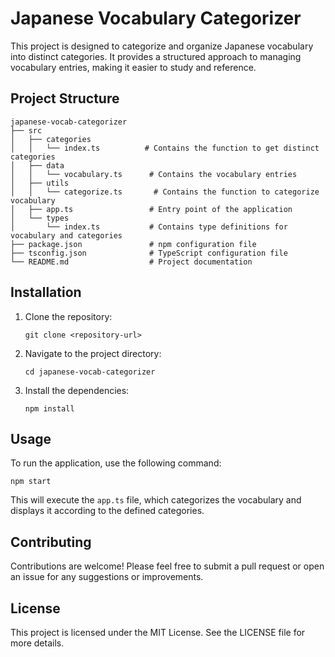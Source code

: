 # Japanese Vocabulary Categorizer

This project is designed to categorize and organize Japanese vocabulary into distinct categories. It provides a structured approach to managing vocabulary entries, making it easier to study and reference.

## Project Structure

```
japanese-vocab-categorizer
├── src
│   ├── categories
│   │   └── index.ts          # Contains the function to get distinct categories
│   ├── data
│   │   └── vocabulary.ts      # Contains the vocabulary entries
│   ├── utils
│   │   └── categorize.ts       # Contains the function to categorize vocabulary
│   ├── app.ts                 # Entry point of the application
│   └── types
│       └── index.ts           # Contains type definitions for vocabulary and categories
├── package.json               # npm configuration file
├── tsconfig.json              # TypeScript configuration file
└── README.md                  # Project documentation
```

## Installation

1. Clone the repository:
   ```
   git clone <repository-url>
   ```
2. Navigate to the project directory:
   ```
   cd japanese-vocab-categorizer
   ```
3. Install the dependencies:
   ```
   npm install
   ```

## Usage

To run the application, use the following command:
```
npm start
```

This will execute the `app.ts` file, which categorizes the vocabulary and displays it according to the defined categories.

## Contributing

Contributions are welcome! Please feel free to submit a pull request or open an issue for any suggestions or improvements.

## License

This project is licensed under the MIT License. See the LICENSE file for more details.